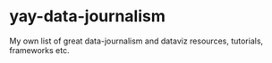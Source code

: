 # yay-data-journalism
My own list of great data-journalism and dataviz resources, tutorials, frameworks etc.
